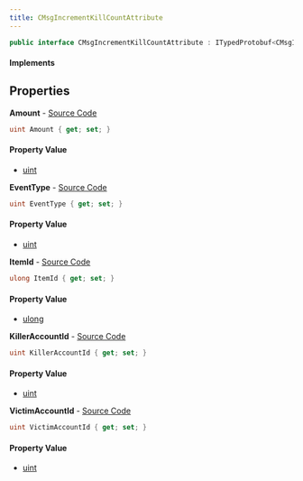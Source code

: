 ```yaml
---
title: CMsgIncrementKillCountAttribute
---
```


```csharp
public interface CMsgIncrementKillCountAttribute : ITypedProtobuf<CMsgIncrementKillCountAttribute>, INativeHandle
```

#### Implements

## Properties

**Amount** - [Source Code](https://github.com/swiftly-solution/swiftlys2/blob/master/managed/src/SwiftlyS2.Generated/Protobufs/Interfaces/CMsgIncrementKillCountAttribute.cs#L25)

```csharp
uint Amount { get; set; }
```

#### Property Value

- [uint](https://learn.microsoft.com/dotnet/api/system.uint32)

**EventType** - [Source Code](https://github.com/swiftly-solution/swiftlys2/blob/master/managed/src/SwiftlyS2.Generated/Protobufs/Interfaces/CMsgIncrementKillCountAttribute.cs#L22)

```csharp
uint EventType { get; set; }
```

#### Property Value

- [uint](https://learn.microsoft.com/dotnet/api/system.uint32)

**ItemId** - [Source Code](https://github.com/swiftly-solution/swiftlys2/blob/master/managed/src/SwiftlyS2.Generated/Protobufs/Interfaces/CMsgIncrementKillCountAttribute.cs#L19)

```csharp
ulong ItemId { get; set; }
```

#### Property Value

- [ulong](https://learn.microsoft.com/dotnet/api/system.uint64)

**KillerAccountId** - [Source Code](https://github.com/swiftly-solution/swiftlys2/blob/master/managed/src/SwiftlyS2.Generated/Protobufs/Interfaces/CMsgIncrementKillCountAttribute.cs#L13)

```csharp
uint KillerAccountId { get; set; }
```

#### Property Value

- [uint](https://learn.microsoft.com/dotnet/api/system.uint32)

**VictimAccountId** - [Source Code](https://github.com/swiftly-solution/swiftlys2/blob/master/managed/src/SwiftlyS2.Generated/Protobufs/Interfaces/CMsgIncrementKillCountAttribute.cs#L16)

```csharp
uint VictimAccountId { get; set; }
```

#### Property Value

- [uint](https://learn.microsoft.com/dotnet/api/system.uint32)

